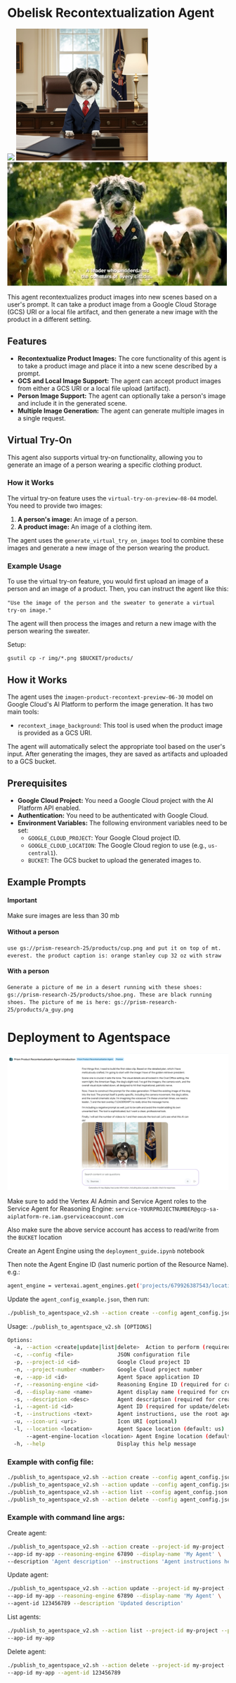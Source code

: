 # Obelisk Recontextualization Agent

<img src="img/maebelle1.png" width=300px/>
<img src="img/75f4cb7b-bbba-4306-b498-9994df85dee4.png" width=300px/>
<img src="img/088045D8-B45D-4B1F-857F-A4C3FD27140E_4_5005_c.jpeg">

This agent recontextualizes product images into new scenes based on a user's prompt. It can take a product image from a Google Cloud Storage (GCS) URI or a local file artifact, and then generate a new image with the product in a different setting.

## Features

- **Recontextualize Product Images:**  The core functionality of this agent is to take a product image and place it into a new scene described by a prompt.
- **GCS and Local Image Support:** The agent can accept product images from either a GCS URI or a local file upload (artifact).
- **Person Image Support:** The agent can optionally take a person's image and include it in the generated scene.
- **Multiple Image Generation:** The agent can generate multiple images in a single request.

## Virtual Try-On

This agent also supports virtual try-on functionality, allowing you to generate an image of a person wearing a specific clothing product.

### How it Works

The virtual try-on feature uses the `virtual-try-on-preview-08-04` model. You need to provide two images:

1.  **A person's image:** An image of a person.
2.  **A product image:** An image of a clothing item.

The agent uses the `generate_virtual_try_on_images` tool to combine these images and generate a new image of the person wearing the product.

### Example Usage

To use the virtual try-on feature, you would first upload an image of a person and an image of a product. Then, you can instruct the agent like this:

`"Use the image of the person and the sweater to generate a virtual try-on image."`

The agent will then process the images and return a new image with the person wearing the sweater.

Setup:

```
gsutil cp -r img/*.png $BUCKET/products/
```

## How it Works

The agent uses the `imagen-product-recontext-preview-06-30` model on Google Cloud's AI Platform to perform the image generation. It has two main tools:

- `recontext_image_background`: This tool is used when the product image is provided as a GCS URI.


The agent will automatically select the appropriate tool based on the user's input. After generating the images, they are saved as artifacts and uploaded to a GCS bucket.

## Prerequisites

- **Google Cloud Project:** You need a Google Cloud project with the AI Platform API enabled.
- **Authentication:** You need to be authenticated with Google Cloud.
- **Environment Variables:** The following environment variables need to be set:
    - `GOOGLE_CLOUD_PROJECT`: Your Google Cloud project ID.
    - `GOOGLE_CLOUD_LOCATION`: The Google Cloud region to use (e.g., `us-central1`).
    - `BUCKET`: The GCS bucket to upload the generated images to.

## Example Prompts

#### Important
Make sure images are less than 30 mb

#### Without a person
`use gs://prism-research-25/products/cup.png and put it on top of mt. everest. the product caption is: orange stanley cup 32 oz with straw`

#### With a person
`Generate a picture of me in a desert running with these shoes: gs://prism-research-25/products/shoe.png. These are black running shoes. The picture of me is here: gs://prism-research-25/products/a_guy.png`


# Deployment to Agentspace
![image](img/agentspace-output.png)

Make sure to add the Vertex AI Admin and Service Agent roles to the Service Agent for Reasoning Engine:
`service-YOURPROJECTNUMBER@gcp-sa-aiplatform-re.iam.gserviceaccount.com`

Also make sure the above service account has access to read/write from the `BUCKET` location


Create an Agent Engine using the `deployment_guide.ipynb` notebook

Then note the Agent Engine ID (last numeric portion of the Resource Name). e.g.:

```bash
agent_engine = vertexai.agent_engines.get('projects/679926387543/locations/us-central1/reasoningEngines/1093257605637210112')
```

Update the `agent_config_example.json`, then run:

```bash
./publish_to_agentspace_v2.sh --action create --config agent_config.json
```

Usage: `./publish_to_agentspace_v2.sh [OPTIONS]`

```bash
Options:
  -a, --action <create|update|list|delete>  Action to perform (required)
  -c, --config <file>              JSON configuration file
  -p, --project-id <id>            Google Cloud project ID
  -n, --project-number <number>    Google Cloud project number
  -e, --app-id <id>                Agent Space application ID
  -r, --reasoning-engine <id>      Reasoning Engine ID (required for create/update)
  -d, --display-name <name>        Agent display name (required for create/update)
  -s, --description <desc>         Agent description (required for create)
  -i, --agent-id <id>              Agent ID (required for update/delete)
  -t, --instructions <text>        Agent instructions, use the root agent instructions here (required for create)
  -u, --icon-uri <uri>             Icon URI (optional)
  -l, --location <location>        Agent Space location (default: us)
      --agent-engine-location <location> Agent Engine location (default: us-central1)
  -h, --help                       Display this help message
```

### Example with config file:
```bash
./publish_to_agentspace_v2.sh --action create --config agent_config.json
./publish_to_agentspace_v2.sh --action update --config agent_config.json
./publish_to_agentspace_v2.sh --action list --config agent_config.json
./publish_to_agentspace_v2.sh --action delete --config agent_config.json
```
### Example with command line args:

Create agent:
```bash
./publish_to_agentspace_v2.sh --action create --project-id my-project --project-number 12345 \
--app-id my-app --reasoning-engine 67890 --display-name 'My Agent' \
--description 'Agent description' --instructions 'Agent instructions here'
```
  Update agent:
```bash
./publish_to_agentspace_v2.sh --action update --project-id my-project --project-number 12345 \
--app-id my-app --reasoning-engine 67890 --display-name 'My Agent' \
--agent-id 123456789 --description 'Updated description'
```
  List agents:
```bash
./publish_to_agentspace_v2.sh --action list --project-id my-project --project-number 12345 \
--app-id my-app
```

  Delete agent:
```bash
./publish_to_agentspace_v2.sh --action delete --project-id my-project --project-number 12345 \
--app-id my-app --agent-id 123456789
```
